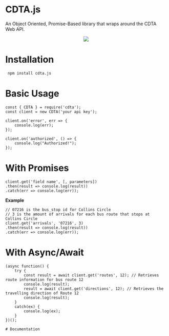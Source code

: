 # CDTA.js

An Object Oriented, Promise-Based library that wraps around the CDTA Web API.

<p align="center">
  <img src="https://i.imgur.com/MCZF57W.png">
</p>

# Installation
` npm install cdta.js`

# Basic Usage
```JS
const { CDTA } = require('cdta');
const client = new CDTA('your api key');

client.on('error', err => {
    console.log(err);
});

client.on('authorized', () => {
    console.log("Authorized!");
});
```
# With Promises

```JS
client.get('field name', [, parameters])
.then(result => console.log(result))
.catch(err => console.log(err));
```
**Example**
```JS
// 07216 is the bus_stop id for Collins Circle
// 3 is the amount of arrivals for each bus route that stops at Collins Circle
client.get('arrivals', '07216', 3) 
.then(result => console.log(result))
.catch(err => console.log(err));
```

# With Async/Await

```JS
(async function() {
    try {
        const result = await client.get('routes', 12); // Retrieves route information for bus route 12
        console.log(result);
        result = await client.get('directions', 12); // Retrieves the travelling direction of Route 12
        console.log(result);
    }
    catch(ex) {
        console.log(ex);
    }
})();

# Documentation
